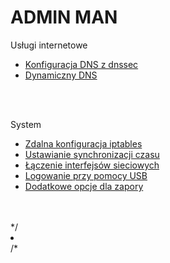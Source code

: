 # ADMIN MAN

<p1>Usługi internetowe</p1><br>
<ul>
  <li><a href="https://github.com/Sofmic/admin-man/blob/master/bind9-debian" target="_blank">Konfiguracja DNS z dnssec</a></li>
  <li><a href="https://github.com/Sofmic/admin-man/blob/master/ddns" target="_blank">Dynamiczny DNS</a></li>
</ul>

<br><br>

<p1>System</p1><br>
<ul>
  <li><a href="https://github.com/Sofmic/admin-man/blob/master/remote-conf-iptables" target="_blank">Zdalna konfiguracja iptables</a></li>
  <li><a href="https://github.com/Sofmic/admin-man/blob/master/set-ntp-server" target="_blank">Ustawianie synchronizacji czasu</a></li>
  <li><a href="https://github.com/Sofmic/admin-man/blob/master/team-interface" target="_blank">Łączenie interfejsów sieciowych</a></li>
  <li><a href="https://github.com/Sofmic/admin-man/blob/master/usb-login" target="_blank">Logowanie przy pomocy USB</a></li>
  <li><a href="https://github.com/Sofmic/admin-man/blob/master/firewall-for-iptables" target="_blank">Dodatkowe opcje dla zapory</a></li>
</ul>
<br><br>
*/
<li><a href="" target="_blank"></a></li>
/*
